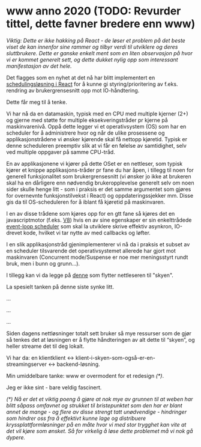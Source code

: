 # www anno 2020 (TODO: Revurder tittel, dette favner bredere enn www)

_Viktig: Dette er ikke hakking på React - de løser et problem på det beste viset de kan innenfor sine rammer og tilbyr verdi til utviklere og deres sluttbrukere. Dette er ganske enkelt ment som en liten observasjon på hvor vi er kommet generelt sett, og dette dukket nylig opp som interessant manifestasjon av det hele._

Det flagges som en nyhet at det nå har blitt implementert en [schedulingsløsning i React](https://reactjs.org/docs/concurrent-mode-intro.html) for å kunne gi styring/prioritering av f.eks. rendring av brukergrensesnitt opp mot IO-håndtering.

Dette får meg til å tenke.

Vi har nå da en datamaskin, typisk med en CPU med multiple kjerner (2+) og gjerne med støtte for multiple eksekveringstråder pr kjerne på maskinvarenivå. Oppå dette legger vi et operativsystem (OS) som har en scheduler for å administrere hvor og når de ulike prosessene og applikasjonstrådene vi ønsker kjørende skal få nettopp kjøretid. Typisk er denne scheduleren preemptiv slik at vi får en følelse av samtidighet, selv ved multiple oppgaver på samme CPU-tråd.

En av applikasjonene vi kjører på dette OSet er en nettleser, som typisk kjører et knippe applikasjons-tråder pr fane du har åpen, i tillegg til noen for generell funksjonalitet som brukergrensesnitt (vi ønsker jo ikke at brukeren skal ha en dårligere enn nødvendig brukeropplevelse generelt selv om noen sider skulle henge litt - som i praksis er det samme argumentet som gjøres for overnevnte funksjonstilvekst i React) og oppdateringssjekker mm. Disse gis da til OS-scheduleren for å iblant få kjøretid på maskinvaren.

I en av disse trådene som kjøres opp for en gtt fane så kjøres det en javascriptmotor (f.eks. [V8](https://v8.dev/)) hvis en av sine egenskaper er sin enkelttrådede [event-loop scheduler](https://developer.mozilla.org/en-US/docs/Web/JavaScript/EventLoop) som skal la utviklere skrive effektiv asynkron, IO-drevet kode, hvilket vi tar nytte av med callbacks og løfter.

I en slik applikasjonstråd gjenimplementerer vi nå da i praksis et subset av en scheduler tilsvarende det operativsystemet allerede har gjort mot maskinvaren (Concurrent mode/Suspense er noe mer meningsstyrt rundt bruk, men i bunn og grunn...).

I tillegg kan vi da legge på [denne](https://mightyapp.com/) som flytter nettleseren til "skyen".

La spesielt tanken på denne siste synke litt.

...

...

...

Siden dagens nettløsninger totalt sett bruker så mye ressurser som de gjør så tenkes det at løsningen er å flytte håndteringen av alt dette til “skyen”, og heller streame det til deg lokalt.

Vi har da: en klientklient <-> klient-i-skyen-som-også-er-en-streamingserver <-> backend-løsning.

Min umiddelbare tanke: www er overmodent for et redesign _(*)_.

Jeg er ikke sint - bare veldig fascinert.

_(*) Nå er det et viktig poeng å gjøre at nok mye av grunnen til at weben har blitt såpass omfavnet og strukket til bristepunktet som den har er blant annet de mange - og flere av disse strengt tatt unødvendige - hindringer som hindrer oss fra å effektivt kunne lage og distribuere kryssplattformløsninger på en måte hvor vi med stor trygghet kan vite at det vil kjøre som ønsket. Så for virkelig å løse dette problemet må vi nok gå dypere._ 